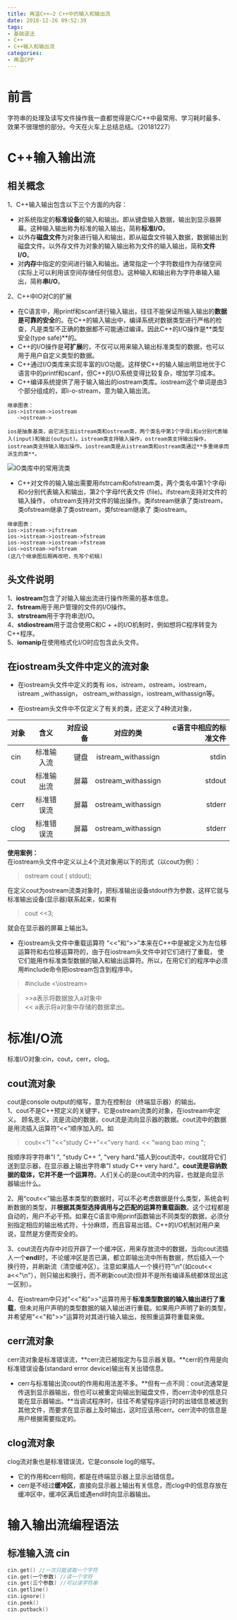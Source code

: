 ```yaml
---
title: 再温C++—2 C++中的输入和输出流
date: 2018-12-26 09:52:39
tags:
- 基础语法
- C++
- C++输入和输出流
categories: 
- 再温CPP
---
```


# 前言
字符串的处理及读写文件操作我一直都觉得是C/C++中最常用、学习耗时最多、效果不很理想的部分。今天在火车上总结总结。（20181227）

# C++输入输出流
## 相关概念
1、C++输入输出包含以下三个方面的内容：   
- 对系统指定的**标准设备**的输入和输出。即从键盘输入数据，输出到显示器屏幕。这种输入输出称为标准的输入输出，简称**标准I/O**。  
- 以外存**磁盘文件**为对象进行输入和输出，即从磁盘文件输入数据，数据输出到磁盘文件。以外存文件为对象的输入输出称为文件的输入输出，简称**文件I/O**。   
- 对**内存**中指定的空间进行输入和输出。通常指定一个字符数组作为存储空间(实际上可以利用该空间存储任何信息)。这种输入和输出称为字符串输入输出，简称**串I/O**。  

2、C++中IO对C的扩展
- 在C语言中，用printf和scanf进行输入输出，往往不能保证所输入输出的**数据是可靠的安全**的。在C++的输入输出中，编译系统对数据类型进行严格的检查，凡是类型不正确的数据都不可能通过编译。因此C++的I/O操作是**类型安全(type safe)**的。  
- C++的I/O操作是**可扩展**的，不仅可以用来输入输出标准类型的数据，也可以用于用户自定义类型的数据。   
- C++通过I/O类库来实现丰富的I/O功能。这样使C++的输人输出明显地优于C语言中的printf和scanf，但C++的I/O系统变得比较复杂，增加学习成本。    
- C++编译系统提供了用于输入输出的iostream类库。iostream这个单词是由3个部分组成的，即i-o-stream，意为输入输出流。  
```
继承图表：
ios->istream->iostream  
   ->ostream-> 

ios是抽象基类，由它派生出istream类和ostream类，两个类名中第1个字母i和o分别代表输入(input)和输出(output)。istream类支持输入操作，ostream类支持输出操作，iostream类支持输入输出操作。iostream类是从istream类和ostream类通过**多重继承而派生的类**。  
```
![IO类库中的常用流类](IO类库中的常用流类.png)  

- C++对文件的输入输出需要用ifstrcam和ofstream类，两个类名中第1个字母i和o分别代表输入和输出，第2个字母f代表文件 (file)。ifstream支持对文件的输入操作， ofstream支持对文件的输出操作。类ifstream继承了类istream，类ofstream继承了类ostream，类fstream继承了 类iostream。    
```
继承图表：  
ios->istream->ifstream  
ios->istream->iostream->fstream  
ios->ostream->iostream->fstream  
ios->ostream->ofstream  
(这几个继承图后期再改吧，先写个初稿)
```
## 头文件说明  
1、**iostream**包含了对输入输出流进行操作所需的基本信息。  
2、**fstream**用于用户管理的文件的I/O操作。   
3、**strstream**用于字符串流I/O。  
4、**stdiostream**用于混合使用C和C + +的I/O机制时，例如想将C程序转变为C++程序。   
5、**iomanip**在使用格式化I/O时应包含此头文件。  

## 在iostream头文件中定义的流对象
- 在iostream头文件中定义的类有 ios，istream，ostream，iostream，istream _withassign， ostream_withassign，iostream_withassign等。  

- 在iostream头文件中不仅定义了有关的类，还定义了4种流对象，

对象 | 含义 | 对应设备 | 对应的类 | c语言中相应的标准文件 
:----------- | :-----------: | -----------: | :-----------: | -----------: 
cin | 标准输入流 | 键盘 | istream_withassign | stdin 
cout | 标准输出流 | 屏幕 | ostream_withassign | stdout 
cerr | 标准错误流 | 屏幕 | ostream_withassign | stderr 
clog | 标准错误流 | 屏幕 | ostream_withassign | stderr 

**使用案例：**  
在iostream头文件中定义以上4个流对象用以下的形式（以cout为例）：  
> ostream cout ( stdout);  

在定义cout为ostream流类对象时，把标准输出设备stdout作为参数，这样它就与标准输出设备(显示器)联系起来，如果有  
> cout <<3;  

就会在显示器的屏幕上输出3。

- 在iostream头文件中重载运算符
“<<”和“>>”本来在C++中是被定义为左位移运算符和右位移运算符的，由于在iostream头文件中对它们进行了重载， 使它们能用作标准类型数据的输入和输出运算符。所以，在用它们的程序中必须用#include命令把iostream包含到程序中。  
> #include <\iostream>   

> \>\>a表示将数据放入a对象中   
> \<< a表示将a对象中存储的数据拿出。

# 标准I/O流
标准I/O对象:cin，cout，cerr，clog。
## cout流对象
cout是console output的缩写，意为在控制台（终端显示器）的输出。     
1、cout不是C++预定义的关键字，它是ostream流类的对象，在iostream中定义。 顾名思义，流是流动的数据，cout流是流向显示器的数据。cout流中的数据是用流插入运算符“<<”顺序加入的。如  
>cout<<"I "<<"study C++"<<"very hard. << “wang bao ming ";  

按顺序将字符串"I ", "study C++ ", "very hard."插人到cout流中，cout就将它们送到显示器，在显示器上输出字符串"I study C++ very hard."。**cout流是容纳数据的载体，它并不是一个运算符**。人们关心的是cout流中的内容，也就是向显示器输出什么。   

2、用“cout<<”输出基本类型的数据时，可以不必考虑数据是什么类型，系统会判断数据的类型，并**根据其类型选择调用与之匹配的运算符重载函数**。这个过程都是自动的，用户不必干预。如果在C语言中用prinf函数输出不同类型的数据，必须分别指定相应的输出格式符，十分麻烦，而且容易出错。C++的I/O机制对用户来说，显然是方便而安全的。  

3、cout流在内存中对应开辟了一个缓冲区，用来存放流中的数据，当向cout流插人一个**endl**时，不论缓冲区是否已满，都立即输出流中所有数据，然后插入一个换行符，并刷新流（清空缓冲区）。注意如果插人一个换行符”\n“（如cout<< a<<"\n"），则只输出和换行，而不刷新cout流(但并不是所有编译系统都体现出这一区别）。  

4、在iostream中只对"<<"和">>"运算符用于**标准类型数据的输入输出进行了重载**，但未对用户声明的类型数据的输入输出进行重载。如果用户声明了新的类型，并希望用"<<"和">>"运算符对其进行输入输出，按照重运算符重载来做。

## cerr流对象
cerr流对象是标准错误流，**cerr流已被指定为与显示器关联。**cerr的作用是向标准错误设备(standard error device)输出有关出错信息。  
- cerr与标准输出流cout的作用和用法差不多。**但有一点不同：cout流通常是传送到显示器输出，但也可以被重定向输出到磁盘文件，而cerr流中的信息只能在显示器输出。**当调试程序时，往往不希望程序运行时的出错信息被送到其他文件，而要求在显示器上及时输出，这时应该用cerr。cerr流中的信息是用户根据需要指定的。

## clog流对象
clog流对象也是标准错误流，它是console log的缩写。
- 它的作用和cerr相同，都是在终端显示器上显示出错信息。  
- cerr是不经过**缓冲区**，直接向显示器上输出有关信息，而clog中的信息存放在缓冲区中，缓冲区满后或遇endl时向显示器输出。

# 输入输出流编程语法
## 标准输入流 cin 
```c++
cin.get() //一次只能读取一个字符
cin.get(一个参数) //读一个字符
cin.get(三个参数) //可以读字符串
cin.getline()
cin.ignore()
cin.peek()
cin.putback()
```
























